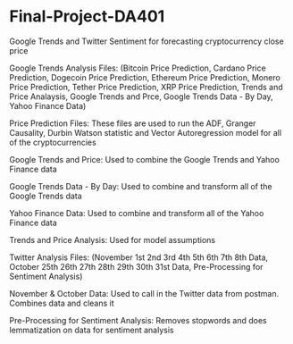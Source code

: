 # Final-Project-DA401
Google Trends and Twitter Sentiment for forecasting cryptocurrency close price 




Google Trends Analysis Files: (Bitcoin Price Prediction, Cardano Price Prediction, Dogecoin Price Prediction, Ethereum Price Prediction, Monero Price Prediction, Tether Price Prediction, XRP Price Prediction, Trends and Price Analaysis, Google Trends and Prce, Google Trends Data - By Day, Yahoo Finance Data)

Price Prediction Files: These files are used to run the ADF, Granger Causality, Durbin Watson statistic and Vector Autoregression model for all of the cryptocurrencies 

Google Trends and Price: Used to combine the Google Trends and Yahoo Finance data 

Google Trends Data - By Day: Used to combine and transform all of the Google Trends data 

Yahoo Finance Data: Used to combine and transform all of the Yahoo Finance data 

Trends and Price Analysis: Used for model assumptions 




Twitter Analysis Files: (November 1st 2nd 3rd 4th 5th 6th 7th 8th Data, October 25th 26th 27th 28th 29th 30th 31st Data, Pre-Processing for Sentiment Analysis)

November & October Data: Used to call in the Twitter data from postman. Combines data and cleans it 

Pre-Processing for Sentiment Analysis: Removes stopwords and does lemmatization on data for sentiment analysis 


